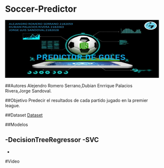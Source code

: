 # Soccer-Predictor
![](https://github.com/georsan/Soccer-Predictor/blob/main/Soccer-predictor.jpeg)

##Autores
Alejendro Romero Serrano,Dubian Enrrique Palacios Rivera,Jorge Sandoval.


##Objetivo
Predecir el resultados de cada partido jugado en la premier league.


##Dataset
[Dataset](https://www.kaggle.com/technika148/football-database)


##Modelos

-DecisionTreeRegressor
-SVC
-
-

#Video

